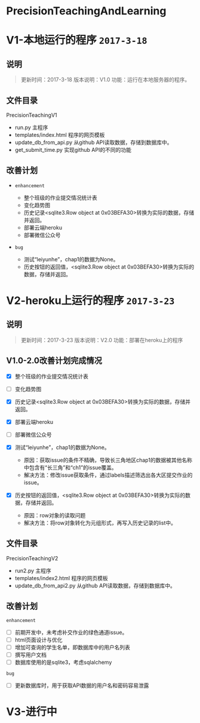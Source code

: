 # PrecisionTeachingAndLearning


# V1-本地运行的程序 ```2017-3-18```

## 说明

> 更新时间：2017-3-18
> 版本说明：V1.0
> 功能：运行在本地服务器的程序。


## 文件目录



PrecisionTeachingV1

+ run.py 主程序
+ templates/index.html 程序的网页模板
+ update_db_from_api.py 从github API读取数据，存储到数据库中。
+ get_submit_time.py 实现github API的不同的功能

## 改善计划

+ ```enhancement```

    - 整个班级的作业提交情况统计表
    - 变化趋势图
    - 历史记录<sqlite3.Row object at 0x03BEFA30>转换为实际的数据，存储并返回。
    - 部署云端heroku
    - 部署微信公众号

+ ```bug``` 

    - 测试“leiyunhe”，chap1的数据为None。
    - 历史按钮的返回值，<sqlite3.Row object at 0x03BEFA30>转换为实际的数据，存储并返回。


# V2-heroku上运行的程序 ```2017-3-23```

## 说明

> 更新时间：2017-3-23
> 版本说明：V2.0
> 功能：部署在heroku上的程序

## V1.0-2.0改善计划完成情况

- [x] 整个班级的作业提交情况统计表
- [ ] 变化趋势图
- [x] 历史记录<sqlite3.Row object at 0x03BEFA30>转换为实际的数据，存储并返回。
- [x] 部署云端heroku
- [ ] 部署微信公众号
- [x] 测试“leiyunhe”，chap1的数据为None。

    + 原因：获取issue的条件不精确，导致长三角地区chap1的数据被其他名称中包含有“长三角”和“ch1”的issue覆盖。
    + 解决方法：修改issue获取条件，通过labels描述筛选出各大区提交作业的issue。
- [x] 历史按钮的返回值，<sqlite3.Row object at 0x03BEFA30>转换为实际的数据，存储并返回。
    + 原因：row对象的读取问题
    + 解决方法：将row对象转化为元组形式，再写入历史记录的list中。

## 文件目录

PrecisionTeachingV2

+ run2.py 主程序
+ templates/index2.html 程序的网页模板
+ update_db_from_api2.py 从github API读取数据，存储到数据库中。

## 改善计划

```enhancement```

- [ ] 前期开发中，未考虑补交作业的绿色通道issue。
- [ ] html页面设计与优化
- [ ] 增加可查询的学生名单，即数据库中的用户名列表
- [ ] 撰写用户文档
- [ ] 数据库使用的是sqlite3，考虑sqlalchemy

```bug```

- [ ] 更新数据库时，用于获取API数据的用户名和密码容易泄露


# V3-进行中